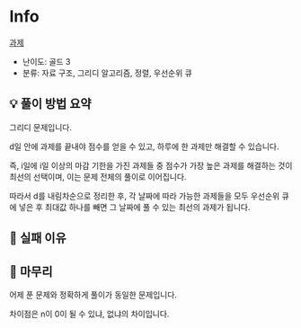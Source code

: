 # Info
[과제](https://boj.kr/13904)

- 난이도: 골드 3
- 분류: 자료 구조, 그리디 알고리즘, 정렬, 우선순위 큐

## 💡 풀이 방법 요약

그리디 문제입니다.

d일 안에 과제를 끝내야 점수를 얻을 수 있고, 하루에 한 과제만 해결할 수 있습니다.

즉, i일에 i일 이상의 마감 기한을 가진 과제들 중 점수가 가장 높은 과제를 해결하는 것이 최선의 선택이며, 이는 문제 전체의 풀이로 이어집니다.

따라서 d를 내림차순으로 정리한 후, 각 날짜에 따라 가능한 과제들을 모두 우선순위 큐에 넣은 후 최대값 하나를 빼면 그 날짜에 풀 수 있는 최선의 과제가 됩니다.

## 👀 실패 이유

## 🙂 마무리

어제 푼 문제와 정확하게 풀이가 동일한 문제입니다.

차이점은 n이 0이 될 수 있냐, 없냐의 차이입니다.
